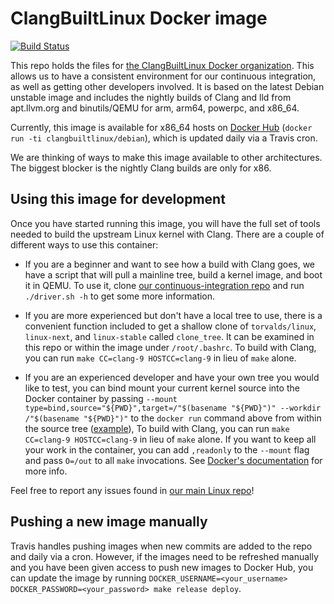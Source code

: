 # ClangBuiltLinux Docker image

[![Build Status](https://api.travis-ci.com/ClangBuiltLinux/dockerimage.svg?branch=master)](https://api.travis-ci.com/ClangBuiltLinux/dockerimage.svg?branch=master)

This repo holds the files for [the ClangBuiltLinux Docker organization](https://hub.docker.com/r/clangbuiltlinux/). This allows us to have a consistent environment for our continuous integration, as well as getting other developers involved. It is based on the latest Debian unstable image and includes the nightly builds of Clang and lld from apt.llvm.org and binutils/QEMU for arm, arm64, powerpc, and x86_64.

Currently, this image is available for x86_64 hosts on [Docker Hub](https://hub.docker.com/r/clangbuiltlinux/debian/) (`docker run -ti clangbuiltlinux/debian`), which is updated daily via a Travis cron.

We are thinking of ways to make this image available to other architectures. The biggest blocker is the nightly Clang builds are only for x86.

## Using this image for development

Once you have started running this image, you will have the full set of tools needed to build the upstream Linux kernel with Clang. There are a couple of different ways to use this container:

* If you are a beginner and want to see how a build with Clang goes, we have a script that will pull a mainline tree, build a kernel image, and boot it in QEMU. To use it, clone [our continuous-integration repo](https://github.com/ClangBuiltLinux/continuous-integration) and run `./driver.sh -h` to get some more information.

* If you are more experienced but don't have a local tree to use, there is a convenient function included to get a shallow clone of `torvalds/linux`, `linux-next`, and `linux-stable` called `clone_tree`. It can be examined in this repo or within the image under `/root/.bashrc`. To build with Clang, you can run `make CC=clang-9 HOSTCC=clang-9` in lieu of `make` alone.

* If you are an experienced developer and have your own tree you would like to test, you can bind mount your current kernel source into the Docker container by passing `--mount type=bind,source="${PWD}",target=/"$(basename "${PWD}")" --workdir /"$(basename "${PWD}")"` to the `docker run` command above from within the source tree ([example](https://github.com/nathanchance/scripts/blob/82ac3b27f635/snippets/cbl#L344-L349)), To build with Clang, you can run `make CC=clang-9 HOSTCC=clang-9` in lieu of `make` alone. If you want to keep all your work in the container, you can add `,readonly` to the `--mount` flag and pass `O=/out` to all `make` invocations. See [Docker's documentation](https://docs.docker.com/storage/bind-mounts/) for more info.

Feel free to report any issues found in [our main Linux repo](https://github.com/ClangBuiltLinux/linux/issues)!

## Pushing a new image manually

Travis handles pushing images when new commits are added to the repo and daily via a cron. However, if the images need to be refreshed manually and you have been given access to push new images to Docker Hub, you can update the image by running `DOCKER_USERNAME=<your_username> DOCKER_PASSWORD=<your_password> make release deploy`.
